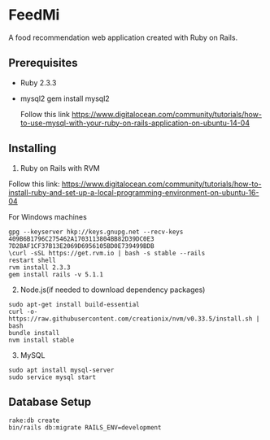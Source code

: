 # FeedMi

A food recommendation web application created with Ruby on Rails.

## Prerequisites

* Ruby 2.3.3
* mysql2
  gem install mysql2
  
  Follow this link
  https://www.digitalocean.com/community/tutorials/how-to-use-mysql-with-your-ruby-on-rails-application-on-ubuntu-14-04

## Installing

1. Ruby on Rails with RVM

Follow this link:
https://www.digitalocean.com/community/tutorials/how-to-install-ruby-and-set-up-a-local-programming-environment-on-ubuntu-16-04

For Windows machines

```
gpg --keyserver hkp://keys.gnupg.net --recv-keys 409B6B1796C275462A1703113804BB82D39DC0E3 7D2BAF1CF37B13E2069D6956105BD0E739499BDB
\curl -sSL https://get.rvm.io | bash -s stable --rails
restart shell
rvm install 2.3.3
gem install rails -v 5.1.1
```

2. Node.js(if needed to download dependency packages)
```
sudo apt-get install build-essential
curl -o- https://raw.githubusercontent.com/creationix/nvm/v0.33.5/install.sh | bash
bundle install
nvm install stable
```

3. MySQL
```
sudo apt install mysql-server
sudo service mysql start
```

## Database Setup
```
rake:db create
bin/rails db:migrate RAILS_ENV=development
```
